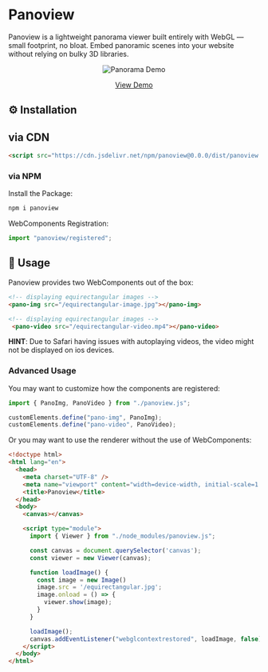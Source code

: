 # Panoview

Panoview is a lightweight panorama viewer built entirely with WebGL — small footprint, no bloat. Embed panoramic scenes into your website without relying on bulky 3D libraries.

<p align="center">
  <img alt="Panorama Demo" style="object-fit:cover" src="./.readme/panoview.gif">
</p>

<p align="center">
  <a href="https://github.com/renekaesler/panoview">View Demo</a>
</p>


## ⚙️ Installation


## via CDN

```html
<script src="https://cdn.jsdelivr.net/npm/panoview@0.0.0/dist/panoview.min.js" crossorigin="anonymous"></script>
```


### via NPM

Install the Package:

```bash
npm i panoview
```

WebComponents Registration:

```js
import "panoview/registered";
```


## 🚀 Usage

Panoview provides two WebComponents out of the box:

```html
<!-- displaying equirectangular images -->
<pano-img src="/equirectangular-image.jpg"></pano-img>

<!-- displaying equirectangular images -->
 <pano-video src="/equirectangular-video.mp4"></pano-video>
```

**HINT**: Due to Safari having issues with autoplaying videos, the video might not be displayed on ios devices.


### Advanced Usage

You may want to customize how the components are registered:

```js
import { PanoImg, PanoVideo } from "./panoview.js";

customElements.define("pano-img", PanoImg);
customElements.define("pano-video", PanoVideo);
```

Or you may want to use the renderer without the use of WebComponents:

```html
<!doctype html>
<html lang="en">
  <head>
    <meta charset="UTF-8" />
    <meta name="viewport" content="width=device-width, initial-scale=1.0" />
    <title>Panoview</title>
  </head>
  <body>
    <canvas></canvas>

    <script type="module">
      import { Viewer } from "./node_modules/panoview.js";

      const canvas = document.querySelector('canvas');
      const viewer = new Viewer(canvas);

      function loadImage() {
        const image = new Image()
        image.src = '/equirectangular.jpg';
        image.onload = () => {
          viewer.show(image);
        }
      }

      loadImage();
      canvas.addEventListener("webglcontextrestored", loadImage, false);
    </script>
  </body>
</html>
```




